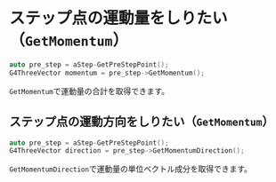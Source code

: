# ステップ点の運動量をしりたい（``GetMomentum``）

```cpp
auto pre_step = aStep-GetPreStepPoint();
G4ThreeVector momentum = pre_step->GetMomentum();
```

``GetMomentum``で運動量の合計を取得できます。

## ステップ点の運動方向をしりたい（``GetMomentum``）

```cpp
auto pre_step = aStep-GetPreStepPoint();
G4ThreeVector direction = pre_step->GetMomentumDirection();
```

``GetMomentumDirection``で運動量の単位ベクトル成分を取得できます。
